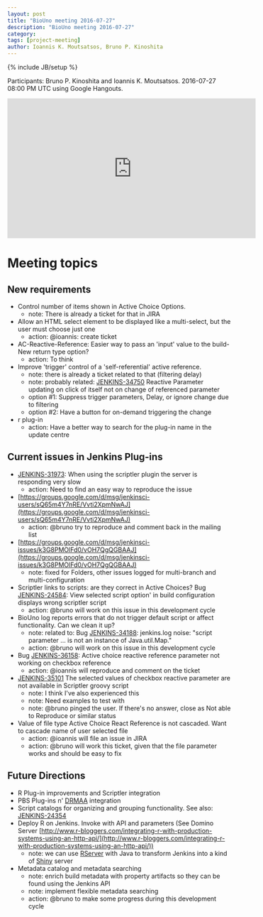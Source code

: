```yaml
---
layout: post
title: "BioUno meeting 2016-07-27"
description: "BioUno meeting 2016-07-27"
category:
tags: [project-meeting]
author: Ioannis K. Moutsatsos, Bruno P. Kinoshita
---
```

{% include JB/setup %}

Participants: Bruno P. Kinoshita and Ioannis K. Moutsatsos. 2016-07-27 08:00 PM UTC using Google
Hangouts.

<iframe width="560" height="315" src="https://www.youtube.com/embed/_8eCDUzllzk" frameborder="0" allowfullscreen></iframe>

# Meeting topics

## New requirements

* Control number of items shown in Active Choice Options.
    * note: There is already a ticket for that in JIRA
* Allow an HTML select element to be displayed like a multi-select, but the user must choose just one
    * action: @ioannis: create ticket
* AC-Reactive-Reference: Easier way to pass an 'input' value to the build-New return type option?
    * action: To think
* Improve 'trigger' control of a 'self-referential' active reference.
    * note: there is already a ticket related to that (filtering delay)
    * note: probably related: [JENKINS-34750](https://issues.jenkins-ci.org/browse/JENKINS-34750) Reactive Parameter updating on click of itself not on change of referenced parameter
    * option #1: Suppress trigger parameters, Delay, or ignore change due to filtering
    * option #2: Have a button for on-demand triggering the change
* r plug-in
    * action: Have a better way to search for the plug-in name in the update centre

## Current issues in Jenkins Plug-ins

* [JENKINS-31973](https://issues.jenkins-ci.org/browse/JENKINS-31973): When using the scriptler plugin the server is responding very slow
    * action: Need to find an easy way to reproduce the issue
* [https://groups.google.com/d/msg/jenkinsci-users/sQ65m4Y7nRE/Vvti2XpmNwAJ](https://groups.google.com/d/msg/jenkinsci-users/sQ65m4Y7nRE/Vvti2XpmNwAJ)
    * action: @bruno try to reproduce and comment back in the mailing list
* [https://groups.google.com/d/msg/jenkinsci-issues/k3G8PMOlFd0/vOH7QgQGBAAJ](https://groups.google.com/d/msg/jenkinsci-issues/k3G8PMOlFd0/vOH7QgQGBAAJ)
    * note: fixed for Folders, other issues logged for multi-branch and multi-configuration
* Scriptler links to scripts: are they correct in Active Choices? Bug [JENKINS-24584](https://issues.jenkins-ci.org/browse/JENKINS-24584): View selected script option' in build configuration displays wrong scriptler script
    * action: @bruno will work on this issue in this development cycle
* BioUno log reports errors that do not trigger default script or affect functionality. Can we clean it up?
    * note: related to: Bug [JENKINS-34188](https://issues.jenkins-ci.org/browse/JENKINS-34188): jenkins.log noise: "script parameter ... is not an instance of Java.util.Map."
    * action: @bruno will work on this issue in this development cycle
* Bug [JENKINS-36158](https://issues.jenkins-ci.org/browse/JENKINS-36158): Active choice reactive reference parameter not working on checkbox reference
    * action: @ioannis will reproduce and comment on the ticket
* [JENKINS-35101](https://issues.jenkins-ci.org/browse/JENKINS-35101) The selected values of checkbox reactive parameter are not available in Scriptler groovy script
    * note: I think I've also experienced this
    * note: Need examples to test with
    * note: @bruno pinged the user. If there's no answer, close as Not able to Reproduce or similar status
* Value of file type Active Choice React Reference is not cascaded. Want to cascade name of user selected file
    * action: @ioannis will file an issue in JIRA
    * action: @bruno will work this ticket, given that the file parameter works and should be easy to fix

## Future Directions

* R Plug-in improvements and Scriptler integration
* PBS Plug-ins n' [DRMAA](https://www.drmaa.org/) integration
* Script catalogs for organizing and grouping functionality. See also: [JENKINS-24354](https://issues.jenkins-ci.org/browse/JENKINS-24354)
* Deploy R on Jenkins. Invoke with API and parameters (See Domino Server [http://www.r-bloggers.com/integrating-r-with-production-systems-using-an-http-api/](http://www.r-bloggers.com/integrating-r-with-production-systems-using-an-http-api/))
    * note: we can use [RServer](https://rforge.net/Rserve/) with Java to transform Jenkins into a kind of [Shiny](http://shiny.rstudio.com/) server
* Metadata catalog and metadata searching
    * note: enrich build metadata with property artifacts so they can be found using the Jenkins API
    * note: implement flexible metadata searching
    * action: @bruno to make some progress during this development cycle
